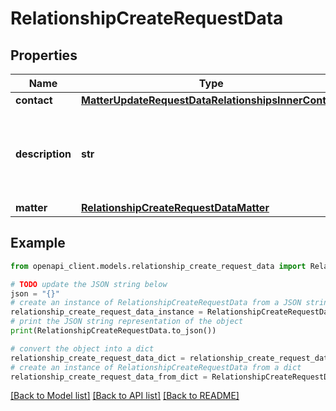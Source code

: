# RelationshipCreateRequestData


## Properties

Name | Type | Description | Notes
------------ | ------------- | ------------- | -------------
**contact** | [**MatterUpdateRequestDataRelationshipsInnerContact**](MatterUpdateRequestDataRelationshipsInnerContact.md) |  | [optional] 
**description** | **str** | Describe the relationship between a Contact and a Matter. | [optional] 
**matter** | [**RelationshipCreateRequestDataMatter**](RelationshipCreateRequestDataMatter.md) |  | [optional] 

## Example

```python
from openapi_client.models.relationship_create_request_data import RelationshipCreateRequestData

# TODO update the JSON string below
json = "{}"
# create an instance of RelationshipCreateRequestData from a JSON string
relationship_create_request_data_instance = RelationshipCreateRequestData.from_json(json)
# print the JSON string representation of the object
print(RelationshipCreateRequestData.to_json())

# convert the object into a dict
relationship_create_request_data_dict = relationship_create_request_data_instance.to_dict()
# create an instance of RelationshipCreateRequestData from a dict
relationship_create_request_data_from_dict = RelationshipCreateRequestData.from_dict(relationship_create_request_data_dict)
```
[[Back to Model list]](../README.md#documentation-for-models) [[Back to API list]](../README.md#documentation-for-api-endpoints) [[Back to README]](../README.md)


